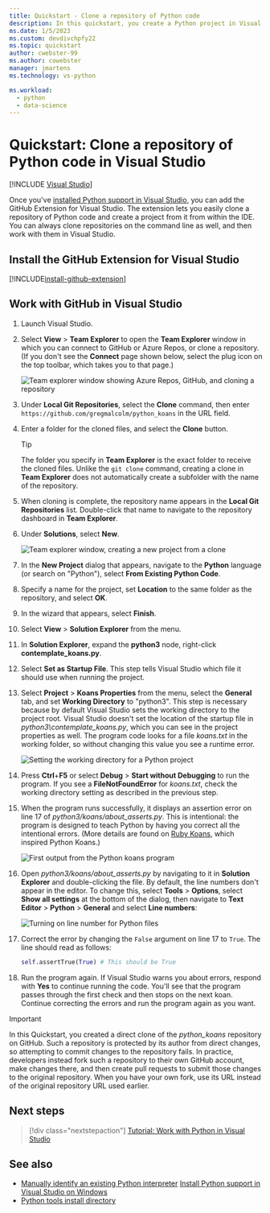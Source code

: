 ```yaml
---
title: Quickstart - Clone a repository of Python code
description: In this quickstart, you create a Python project in Visual Studio by cloning the Python koans repository using Visual Studio Team Explorer.
ms.date: 1/5/2023
ms.custom: devdivchpfy22
ms.topic: quickstart
author: cwebster-99
ms.author: cowebster
manager: jmartens
ms.technology: vs-python

ms.workload:
  - python
  - data-science
---
```

# Quickstart: Clone a repository of Python code in Visual Studio

 [!INCLUDE [Visual Studio](~/includes/applies-to-version/vs-windows-only.md)]

Once you've [installed Python support in Visual Studio](installing-python-support-in-visual-studio.md), you can add the GitHub Extension for Visual Studio. The extension lets you easily clone a repository of Python code and create a project from it from within the IDE. You can always clone repositories on the command line as well, and then work with them in Visual Studio.

## Install the GitHub Extension for Visual Studio

[!INCLUDE[install-github-extension](includes/install-github-extension.md)]

## Work with GitHub in Visual Studio

1. Launch Visual Studio.

1. Select **View** > **Team Explorer** to open the **Team Explorer** window in which you can connect to GitHub or Azure Repos, or clone a repository. (If you don't see the **Connect** page shown below, select the plug icon on the top toolbar, which takes you to that page.)

    ![Team explorer window showing Azure Repos, GitHub, and cloning a repository](media/team-explorer.png)

1. Under **Local Git Repositories**, select the **Clone** command, then enter `https://github.com/gregmalcolm/python_koans` in the URL field.

1. Enter a folder for the cloned files, and select the **Clone** button.

    > [!Tip]
    > The folder you specify in **Team Explorer** is the exact folder to receive the cloned files. Unlike the `git clone` command, creating a clone in **Team Explorer** does not automatically create a subfolder with the name of the repository.

1. When cloning is complete, the repository name appears in the **Local Git Repositories** list. Double-click that name to navigate to the repository dashboard in **Team Explorer**.

1. Under **Solutions**, select **New**.

    ![Team explorer window, creating a new project from a clone](media/team-explorer-new-project.png)

1. In the **New Project** dialog that appears, navigate to the **Python** language (or search on "Python"), select **From Existing Python Code**. 

1. Specify a name for the project, set **Location** to the same folder as the repository, and select **OK**.

1. In the wizard that appears, select **Finish**.

1. Select **View** > **Solution Explorer** from the menu.

1. In **Solution Explorer**, expand the **python3** node, right-click **contemplate_koans.py**.

1. Select **Set as Startup File**.
This step tells Visual Studio which file it should use when running the project.

1. Select **Project** > **Koans Properties** from the menu, select the **General** tab, and set **Working Directory** to "python3". 
This step is necessary because by default Visual Studio sets the working directory to the project root. Visual Studio doesn't set the location of the startup file in *python3\contemplate_koans.py*, which you can see in the project properties as well. The program code looks for a file *koans.txt* in the working folder, so without changing this value you see a runtime error.

    ![Setting the working directory for a Python project](media/projects-set-working-directory.png)

1. Press **Ctrl**+**F5** or select **Debug** > **Start without Debugging** to run the program. If you see a **FileNotFoundError** for *koans.txt*, check the working directory setting as described in the previous step.

1. When the program runs successfully, it displays an assertion error on line 17 of *python3/koans/about_asserts.py*. This is intentional: the program is designed to teach Python by having you correct all the intentional errors. (More details are found on [Ruby Koans](https://rubykoans.com/), which inspired Python Koans.)

    ![First output from the Python koans program](media/koans-output.png)

1. Open *python3/koans/about_asserts.py* by navigating to it in **Solution Explorer** and double-clicking the file. 
By default, the line numbers don't appear in the editor. To change this, select **Tools** > **Options**, select **Show all settings** at the bottom of the dialog, then navigate to **Text Editor** > **Python** > **General** and select **Line numbers**:

    ![Turning on line number for Python files](media/options-general-line-numbers.png)

1. Correct the error by changing the `False` argument on line 17 to `True`. The line should read as follows:

    ```python
    self.assertTrue(True) # This should be True
    ```

1. Run the program again. If Visual Studio warns you about errors, respond with **Yes** to continue running the code. You'll see that the program passes through the first check and then stops on the next koan. Continue correcting the errors and run the program again as you want.

> [!Important]
> In this Quickstart, you created a direct clone of the *python_koans* repository on GitHub. Such a repository is protected by its author from direct changes, so attempting to commit changes to the repository fails. In practice, developers instead fork such a repository to their own GitHub account, make changes there, and then create pull requests to submit those changes to the original repository. When you have your own fork, use its URL instead of the original repository URL used earlier.

## Next steps

> [!div class="nextstepaction"]
> [Tutorial: Work with Python in Visual Studio](tutorial-working-with-python-in-visual-studio-step-01-create-project.md)

## See also

- [Manually identify an existing Python interpreter](managing-python-environments-in-visual-studio.md#manually-identify-an-existing-environment)
[Install Python support in Visual Studio on Windows](installing-python-support-in-visual-studio.md#how-to-install-python-support-in-visual-studio-on-windows)
- [Python tools install directory](installing-python-support-in-visual-studio.md#install-locations)
